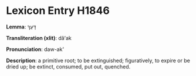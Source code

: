 # Lexicon Entry H1846

**Lemma**: דָּעַךְ

**Transliteration (xlit)**: dâʻak

**Pronunciation**: daw-ak'

**Description**:
a primitive root; to be extinguished; figuratively, to expire or be dried up; be extinct, consumed, put out, quenched.
